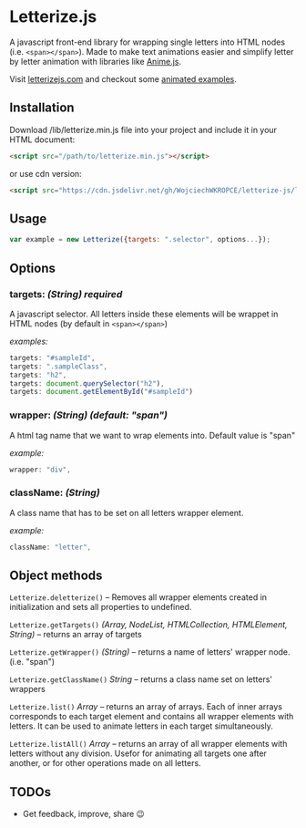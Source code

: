 # Letterize.js

A javascript front-end library for wrapping single letters into HTML nodes (i.e. `<span></span>`). Made to make text animations easier and simplify letter by letter animation with libraries like [Anime.js](https://github.com/juliangarnier/anime/).

Visit [letterizejs.com](http://letterizejs.com) and checkout some [animated examples](http://letterizejs.com/examples).

## Installation

Download /lib/letterize.min.js file into your project and include it in your HTML document:

```html
<script src="/path/to/letterize.min.js"></script>
```

or use cdn version:

```html
<script src="https://cdn.jsdelivr.net/gh/WojciechWKROPCE/letterize-js/lib/letterize.min.js"></script>
```

## Usage

```javascript
var example = new Letterize({targets: ".selector", options...});
```

## Options

### targets: _(String) **required**_

A javascript selector. All letters inside these elements will be wrappet in HTML nodes (by default in `<span></span>`)

_examples:_

```javascript
targets: "#sampleId",
targets: ".sampleClass",
targets: "h2",
targets: document.querySelector("h2"),
targets: document.getElementById("#sampleId")
```

### wrapper: _(String) (default: "span")_

A html tag name that we want to wrap elements into. Default value is "span"

_example:_

```javascript
wrapper: "div",
```

### className: _(String)_

A class name that has to be set on all letters wrapper element.

_example:_

```javascript
className: "letter",
```

## Object methods

`Letterize.deletterize()` – Removes all wrapper elements created in initialization and sets all properties to undefined.

`Letterize.getTargets()` _(Array, NodeList, HTMLCollection, HTMLElement, String)_ – returns an array of targets

`Letterize.getWrapper()` _(String)_ – returns a name of letters' wrapper node. (i.e. "span")

`Letterize.getClassName()` _String_ – returns a class name set on letters' wrappers

`Letterize.list()` _Array_ – returns an array of arrays. Each of inner arrays corresponds to each target element and contains all wrapper elements with letters. It can be used to animate letters in each target simultaneously.

`Letterize.listAll()` _Array_ – returns an array of all wrapper elements with letters without any division. Usefor for animating all targets one after another, or for other operations made on all letters.

## TODOs

- Get feedback, improve, share :wink:
